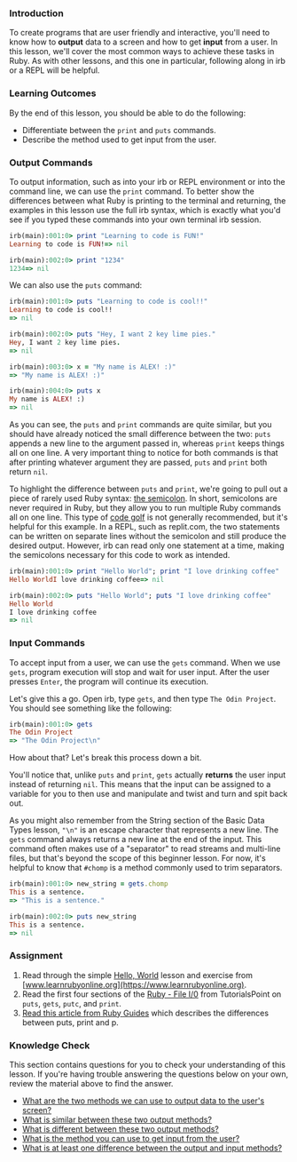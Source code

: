 ### Introduction
To create programs that are user friendly and interactive, you'll need to know how to **output** data to a screen and how to get **input** from a user. In this lesson, we'll cover the most common ways to achieve these tasks in Ruby. As with other lessons, and this one in particular, following along in irb or a REPL will be helpful.

### Learning Outcomes
By the end of this lesson, you should be able to do the following:

 - Differentiate between the `print` and `puts` commands.
 - Describe the method used to get input from the user.

### Output Commands
To output information, such as into your irb or REPL environment or into the command line, we can use the `print` command. To better show the differences between what Ruby is printing to the terminal and returning, the examples in this lesson use the full irb syntax, which is exactly what you'd see if you typed these commands into your own terminal irb session.

~~~ruby
irb(main):001:0> print "Learning to code is FUN!"
Learning to code is FUN!=> nil

irb(main):002:0> print "1234"
1234=> nil
~~~

We can also use the `puts` command:

~~~ruby
irb(main):001:0> puts "Learning to code is cool!!"
Learning to code is cool!!
=> nil

irb(main):002:0> puts "Hey, I want 2 key lime pies."
Hey, I want 2 key lime pies.
=> nil

irb(main):003:0> x = "My name is ALEX! :)"
=> "My name is ALEX! :)"

irb(main):004:0> puts x
My name is ALEX! :)
=> nil
~~~

As you can see, the `puts` and `print` commands are quite similar, but you should have already noticed the small difference between the two: `puts` appends a new line to the argument passed in, whereas `print` keeps things all on one line. A very important thing to notice for both commands is that after printing whatever argument they are passed, `puts` and `print` both return `nil`.

To highlight the difference between `puts` and `print`, we're going to pull out a piece of rarely used Ruby syntax: [the semicolon](https://stackoverflow.com/questions/3953846/can-you-use-semicolons-in-ruby). In short, semicolons are never required in Ruby, but they allow you to run multiple Ruby commands all on one line. This type of [code golf](https://en.wikipedia.org/wiki/Code_golf) is not generally recommended, but it's helpful for this example. In a REPL, such as replit.com, the two statements can be written on separate lines without the semicolon and still produce the desired output. However, irb can read only one statement at a time, making the semicolons necessary for this code to work as intended.

~~~ruby
irb(main):001:0> print "Hello World"; print "I love drinking coffee"
Hello WorldI love drinking coffee=> nil

irb(main):002:0> puts "Hello World"; puts "I love drinking coffee"
Hello World
I love drinking coffee
=> nil
~~~

### Input Commands
To accept input from a user, we can use the `gets` command. When we use `gets`, program execution will stop and wait for user input. After the user presses `Enter`, the program will continue its execution.

Let's give this a go. Open irb, type `gets`, and then type `The Odin Project`. You should see something like the following:

~~~ruby
irb(main):001:0> gets
The Odin Project
=> "The Odin Project\n"
~~~

How about that? Let's break this process down a bit.

You'll notice that, unlike `puts` and `print`, `gets` actually **returns** the user input instead of returning `nil`. This means that the input can be assigned to a variable for you to then use and manipulate and twist and turn and spit back out.

As you might also remember from the String section of the Basic Data Types lesson, `"\n"` is an escape character that represents a new line. The `gets` command always returns a new line at the end of the input. This command often makes use of a "separator" to read streams and multi-line files, but that's beyond the scope of this beginner lesson. For now, it's helpful to know that `#chomp` is a method commonly used to trim separators.

~~~ruby
irb(main):001:0> new_string = gets.chomp
This is a sentence.
=> "This is a sentence."

irb(main):002:0> puts new_string
This is a sentence.
=> nil
~~~

### Assignment
<div class="lesson-content__panel" markdown="1">

1. Read through the simple [Hello, World](https://www.learnrubyonline.org/en/Hello_World) lesson and exercise from [www.learnrubyonline.org](https://www.learnrubyonline.org).
2. Read the first four sections of the [Ruby - File I/0](https://www.tutorialspoint.com/ruby/ruby_input_output.htm) from TutorialsPoint on `puts`, `gets`, `putc`, and `print`.
3. [Read this article from Ruby Guides](https://www.rubyguides.com/2018/10/puts-vs-print/) which describes the differences between puts, print and p.
</div>

### Knowledge Check
This section contains questions for you to check your understanding of this lesson. If you're having trouble answering the questions below on your own, review the material above to find the answer.

* <a class="knowledge-check-link" href="#output-commands">What are the two methods we can use to output data to the user's screen? </a>
* <a class="knowledge-check-link" href="#output-commands">What is similar between these two output methods? </a>
* <a class="knowledge-check-link" href="#output-commands">What is different between these two output methods? </a>
* <a class="knowledge-check-link" href="#input-commands">What is the method you can use to get input from the user? </a>
* <a class="knowledge-check-link" href="#input-commands">What is at least one difference between the output and input methods? </a>